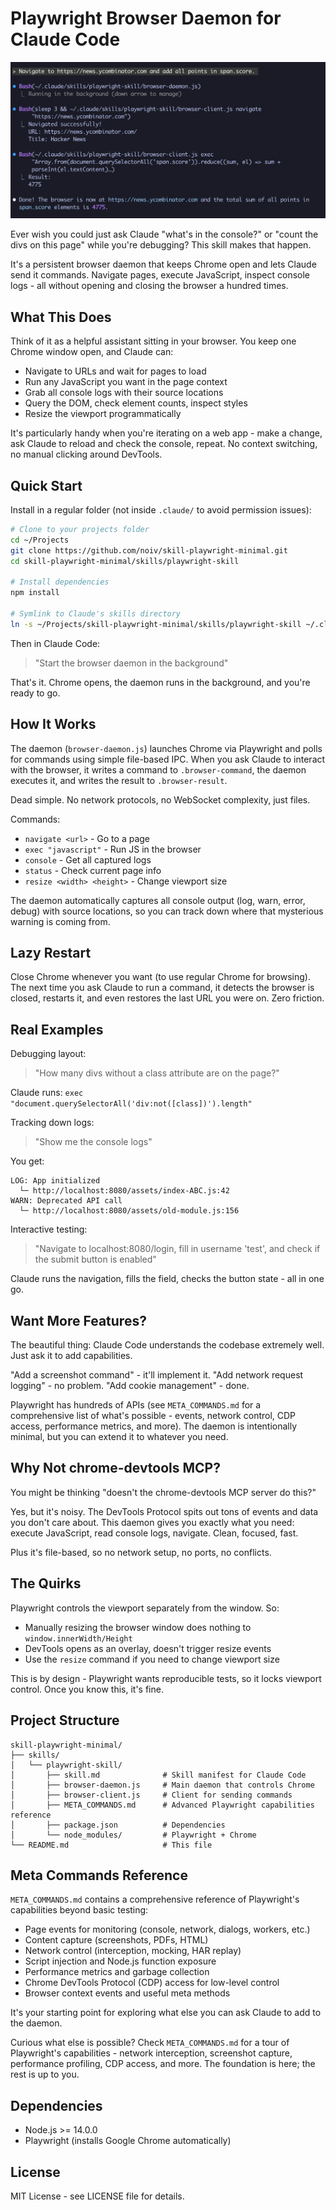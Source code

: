 # Playwright Browser Daemon for Claude Code

![Browser Daemon in Action](screenshot.png)

Ever wish you could just ask Claude "what's in the console?" or "count the divs on this page" while you're debugging? This skill makes that happen.

It's a persistent browser daemon that keeps Chrome open and lets Claude send it commands. Navigate pages, execute JavaScript, inspect console logs - all without opening and closing the browser a hundred times.

## What This Does

Think of it as a helpful assistant sitting in your browser. You keep one Chrome window open, and Claude can:
- Navigate to URLs and wait for pages to load
- Run any JavaScript you want in the page context
- Grab all console logs with their source locations
- Query the DOM, check element counts, inspect styles
- Resize the viewport programmatically

It's particularly handy when you're iterating on a web app - make a change, ask Claude to reload and check the console, repeat. No context switching, no manual clicking around DevTools.

## Quick Start

Install in a regular folder (not inside `.claude/` to avoid permission issues):

```bash
# Clone to your projects folder
cd ~/Projects
git clone https://github.com/noiv/skill-playwright-minimal.git
cd skill-playwright-minimal/skills/playwright-skill

# Install dependencies
npm install

# Symlink to Claude's skills directory
ln -s ~/Projects/skill-playwright-minimal/skills/playwright-skill ~/.claude/skills/playwright-skill
```

Then in Claude Code:

> "Start the browser daemon in the background"

That's it. Chrome opens, the daemon runs in the background, and you're ready to go.

## How It Works

The daemon (`browser-daemon.js`) launches Chrome via Playwright and polls for commands using simple file-based IPC. When you ask Claude to interact with the browser, it writes a command to `.browser-command`, the daemon executes it, and writes the result to `.browser-result`.

Dead simple. No network protocols, no WebSocket complexity, just files.

Commands:
- `navigate <url>` - Go to a page
- `exec "javascript"` - Run JS in the browser
- `console` - Get all captured logs
- `status` - Check current page info
- `resize <width> <height>` - Change viewport size

The daemon automatically captures all console output (log, warn, error, debug) with source locations, so you can track down where that mysterious warning is coming from.

## Lazy Restart

Close Chrome whenever you want (to use regular Chrome for browsing). The next time you ask Claude to run a command, it detects the browser is closed, restarts it, and even restores the last URL you were on. Zero friction.

## Real Examples

Debugging layout:
> "How many divs without a class attribute are on the page?"

Claude runs: `exec "document.querySelectorAll('div:not([class])').length"`

Tracking down logs:
> "Show me the console logs"

You get:
```
LOG: App initialized
  └─ http://localhost:8080/assets/index-ABC.js:42
WARN: Deprecated API call
  └─ http://localhost:8080/assets/old-module.js:156
```

Interactive testing:
> "Navigate to localhost:8080/login, fill in username 'test', and check if the submit button is enabled"

Claude runs the navigation, fills the field, checks the button state - all in one go.

## Want More Features?

The beautiful thing: Claude Code understands the codebase extremely well. Just ask it to add capabilities.

"Add a screenshot command" - it'll implement it.
"Add network request logging" - no problem.
"Add cookie management" - done.

Playwright has hundreds of APIs (see `META_COMMANDS.md` for a comprehensive list of what's possible - events, network control, CDP access, performance metrics, and more). The daemon is intentionally minimal, but you can extend it to whatever you need.

## Why Not chrome-devtools MCP?

You might be thinking "doesn't the chrome-devtools MCP server do this?"

Yes, but it's noisy. The DevTools Protocol spits out tons of events and data you don't care about. This daemon gives you exactly what you need: execute JavaScript, read console logs, navigate. Clean, focused, fast.

Plus it's file-based, so no network setup, no ports, no conflicts.

## The Quirks

Playwright controls the viewport separately from the window. So:
- Manually resizing the browser window does nothing to `window.innerWidth/Height`
- DevTools opens as an overlay, doesn't trigger resize events
- Use the `resize` command if you need to change viewport size

This is by design - Playwright wants reproducible tests, so it locks viewport control. Once you know this, it's fine.

## Project Structure

```
skill-playwright-minimal/
├── skills/
│   └── playwright-skill/
│       ├── skill.md              # Skill manifest for Claude Code
│       ├── browser-daemon.js     # Main daemon that controls Chrome
│       ├── browser-client.js     # Client for sending commands
│       ├── META_COMMANDS.md      # Advanced Playwright capabilities reference
│       ├── package.json          # Dependencies
│       └── node_modules/         # Playwright + Chrome
└── README.md                     # This file
```

## Meta Commands Reference

`META_COMMANDS.md` contains a comprehensive reference of Playwright's capabilities beyond basic testing:
- Page events for monitoring (console, network, dialogs, workers, etc.)
- Content capture (screenshots, PDFs, HTML)
- Network control (interception, mocking, HAR replay)
- Script injection and Node.js function exposure
- Performance metrics and garbage collection
- Chrome DevTools Protocol (CDP) access for low-level control
- Browser context events and useful meta methods

It's your starting point for exploring what else you can ask Claude to add to the daemon.

Curious what else is possible? Check `META_COMMANDS.md` for a tour of Playwright's capabilities - network interception, screenshot capture, performance profiling, CDP access, and more. The foundation is here; the rest is up to you.

## Dependencies

- Node.js >= 14.0.0
- Playwright (installs Google Chrome automatically)

## License

MIT License - see LICENSE file for details.
